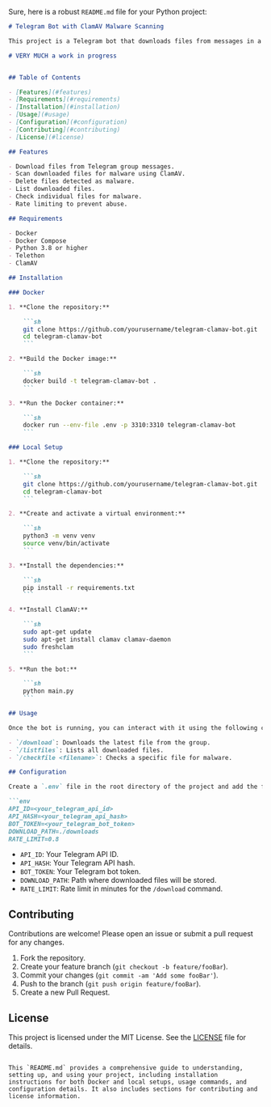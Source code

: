 Sure, here is a robust `README.md` file for your Python project:

```markdown
# Telegram Bot with ClamAV Malware Scanning

This project is a Telegram bot that downloads files from messages in a group, scans them for malware using ClamAV, and applies a rate limit to prevent abuse. It uses the Telethon library to interact with the Telegram API.

# VERY MUCH a work in progress


## Table of Contents

- [Features](#features)
- [Requirements](#requirements)
- [Installation](#installation)
- [Usage](#usage)
- [Configuration](#configuration)
- [Contributing](#contributing)
- [License](#license)

## Features

- Download files from Telegram group messages.
- Scan downloaded files for malware using ClamAV.
- Delete files detected as malware.
- List downloaded files.
- Check individual files for malware.
- Rate limiting to prevent abuse.

## Requirements

- Docker
- Docker Compose
- Python 3.8 or higher
- Telethon
- ClamAV

## Installation

### Docker

1. **Clone the repository:**

    ```sh
    git clone https://github.com/yourusername/telegram-clamav-bot.git
    cd telegram-clamav-bot
    ```

2. **Build the Docker image:**

    ```sh
    docker build -t telegram-clamav-bot .
    ```

3. **Run the Docker container:**

    ```sh
    docker run --env-file .env -p 3310:3310 telegram-clamav-bot
    ```

### Local Setup

1. **Clone the repository:**

    ```sh
    git clone https://github.com/yourusername/telegram-clamav-bot.git
    cd telegram-clamav-bot
    ```

2. **Create and activate a virtual environment:**

    ```sh
    python3 -m venv venv
    source venv/bin/activate
    ```

3. **Install the dependencies:**

    ```sh
    pip install -r requirements.txt
    ```

4. **Install ClamAV:**

    ```sh
    sudo apt-get update
    sudo apt-get install clamav clamav-daemon
    sudo freshclam
    ```

5. **Run the bot:**

    ```sh
    python main.py
    ```

## Usage

Once the bot is running, you can interact with it using the following commands in your Telegram group:

- `/download`: Downloads the latest file from the group.
- `/listfiles`: Lists all downloaded files.
- `/checkfile <filename>`: Checks a specific file for malware.

## Configuration

Create a `.env` file in the root directory of the project and add the following environment variables:

```env
API_ID=<your_telegram_api_id>
API_HASH=<your_telegram_api_hash>
BOT_TOKEN=<your_telegram_bot_token>
DOWNLOAD_PATH=./downloads
RATE_LIMIT=0.8
```

- `API_ID`: Your Telegram API ID.
- `API_HASH`: Your Telegram API hash.
- `BOT_TOKEN`: Your Telegram bot token.
- `DOWNLOAD_PATH`: Path where downloaded files will be stored.
- `RATE_LIMIT`: Rate limit in minutes for the `/download` command.

## Contributing

Contributions are welcome! Please open an issue or submit a pull request for any changes.

1. Fork the repository.
2. Create your feature branch (`git checkout -b feature/fooBar`).
3. Commit your changes (`git commit -am 'Add some fooBar'`).
4. Push to the branch (`git push origin feature/fooBar`).
5. Create a new Pull Request.

## License

This project is licensed under the MIT License. See the [LICENSE](LICENSE) file for details.
```

This `README.md` provides a comprehensive guide to understanding, setting up, and using your project, including installation instructions for both Docker and local setups, usage commands, and configuration details. It also includes sections for contributing and license information.